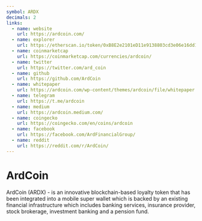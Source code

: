 ```yaml
---
symbol: ARDX
decimals: 2
links:
  - name: website
    url: https://ardcoin.com/
  - name: explorer
    url: https://etherscan.io/token/0xB8E2e2101eD11e9138803cd3e06e16dd19910647
  - name: coinmarketcap
    url: https://coinmarketcap.com/currencies/ardcoin/
  - name: twitter
    url: https://twitter.com/ard_coin
  - name: github
    url: https://github.com/ArdCoin
  - name: whitepaper
    url: https://ardcoin.com/wp-content/themes/ardcoin/file/whitepaper.pdf
  - name: telegram
    url: https://t.me/ardcoin
  - name: medium
    url: https://ardcoin.medium.com/
  - name: coingecko
    url: https://coingecko.com/en/coins/ardcoin
  - name: facebook
    url: https://facebook.com/ArdFinancialGroup/
  - name: reddit
    url: https://reddit.com/r/ArdCoin/
---
```


# ArdCoin

ArdCoin (ARDX) - is an innovative blockchain-based loyalty token that has been integrated into a mobile super wallet which is backed by an existing financial infrastructure which includes banking services, insurance provider, stock brokerage, investment banking and a pension fund.

